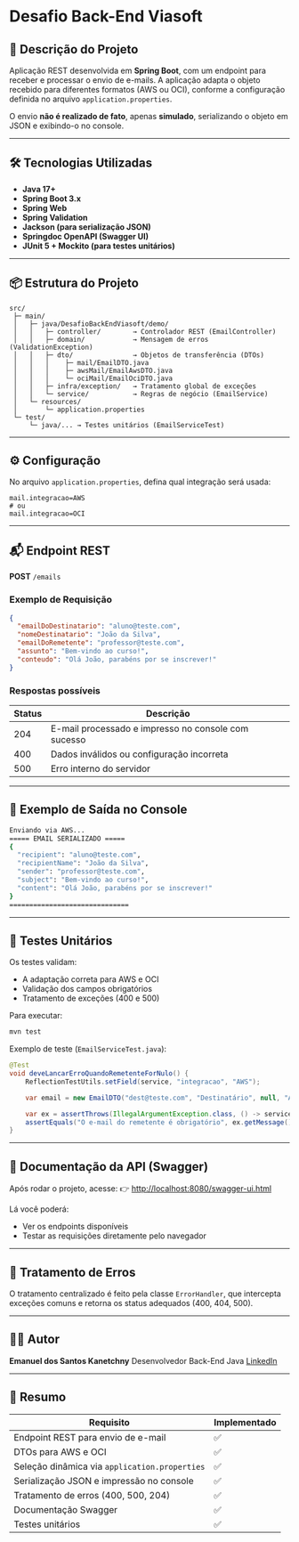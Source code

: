 # Desafio Back-End Viasoft

## 📌 Descrição do Projeto

Aplicação REST desenvolvida em **Spring Boot**, com um endpoint para receber e processar o envio de e-mails.
A aplicação adapta o objeto recebido para diferentes formatos (AWS ou OCI), conforme a configuração definida no arquivo `application.properties`.

O envio **não é realizado de fato**, apenas **simulado**, serializando o objeto em JSON e exibindo-o no console.

---

## 🛠️ Tecnologias Utilizadas

* **Java 17+**
* **Spring Boot 3.x**
* **Spring Web**
* **Spring Validation**
* **Jackson (para serialização JSON)**
* **Springdoc OpenAPI (Swagger UI)**
* **JUnit 5 + Mockito (para testes unitários)**

---

## 📦 Estrutura do Projeto

```
src/
 ├─ main/
 │   ├─ java/DesafioBackEndViasoft/demo/
 │   │   ├─ controller/        → Controlador REST (EmailController)
 │   │   ├─ domain/            → Mensagem de erros (ValidationException)
 │   │   ├─ dto/               → Objetos de transferência (DTOs)
 │   │   │    ├─ mail/EmailDTO.java
 │   │   │    ├─ awsMail/EmailAwsDTO.java
 │   │   │    └─ ociMail/EmailOciDTO.java
 │   │   ├─ infra/exception/   → Tratamento global de exceções
 │   │   └─ service/           → Regras de negócio (EmailService)
 │   └─ resources/
 │       └─ application.properties
 └─ test/
     └─ java/... → Testes unitários (EmailServiceTest)
```

---

## ⚙️ Configuração

No arquivo `application.properties`, defina qual integração será usada:

```properties
mail.integracao=AWS
# ou
mail.integracao=OCI
```

---

## 📬 Endpoint REST

**POST** `/emails`

### Exemplo de Requisição

```json
{
  "emailDoDestinatario": "aluno@teste.com",
  "nomeDestinatario": "João da Silva",
  "emailDoRemetente": "professor@teste.com",
  "assunto": "Bem-vindo ao curso!",
  "conteudo": "Olá João, parabéns por se inscrever!"
}
```

### Respostas possíveis

| Status | Descrição                                           |
| ------ | --------------------------------------------------- |
| 204    | E-mail processado e impresso no console com sucesso |
| 400    | Dados inválidos ou configuração incorreta           |
| 500    | Erro interno do servidor                            |

---

## 🧠 Exemplo de Saída no Console

```bash
Enviando via AWS...
===== EMAIL SERIALIZADO =====
{
  "recipient": "aluno@teste.com",
  "recipientName": "João da Silva",
  "sender": "professor@teste.com",
  "subject": "Bem-vindo ao curso!",
  "content": "Olá João, parabéns por se inscrever!"
}
==============================
```

---

## 🧪 Testes Unitários

Os testes validam:

* A adaptação correta para AWS e OCI
* Validação dos campos obrigatórios
* Tratamento de exceções (400 e 500)

Para executar:

```bash
mvn test
```

Exemplo de teste (`EmailServiceTest.java`):

```java
@Test
void deveLancarErroQuandoRemetenteForNulo() {
    ReflectionTestUtils.setField(service, "integracao", "AWS");

    var email = new EmailDTO("dest@teste.com", "Destinatário", null, "Assunto", "Conteúdo");

    var ex = assertThrows(IllegalArgumentException.class, () -> service.processarEmail(email));
    assertEquals("O e-mail do remetente é obrigatório", ex.getMessage());
}
```

---

## 🧾 Documentação da API (Swagger)

Após rodar o projeto, acesse:
👉 [http://localhost:8080/swagger-ui.html](http://localhost:8080/swagger-ui.html)

Lá você poderá:

* Ver os endpoints disponíveis
* Testar as requisições diretamente pelo navegador

---

## 🧰 Tratamento de Erros

O tratamento centralizado é feito pela classe `ErrorHandler`, que intercepta exceções comuns e retorna os status adequados (400, 404, 500).

---

## 👨‍💻 Autor

**Emanuel dos Santos Kanetchny**
Desenvolvedor Back-End Java
[LinkedIn]([https://www.linkedin.com/in/emanuel-dos-santos-kanetchny/])
 

---

## 🏁 Resumo

| Requisito                                     | Implementado |
| --------------------------------------------- | ------------ |
| Endpoint REST para envio de e-mail            | ✅            |
| DTOs para AWS e OCI                           | ✅            |
| Seleção dinâmica via `application.properties` | ✅            |
| Serialização JSON e impressão no console      | ✅            |
| Tratamento de erros (400, 500, 204)           | ✅            |
| Documentação Swagger                          | ✅            |
| Testes unitários                              | ✅            |
